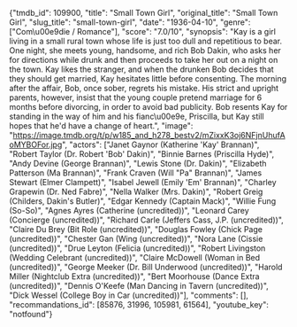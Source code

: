 {"tmdb_id": 109900, "title": "Small Town Girl", "original_title": "Small Town Girl", "slug_title": "small-town-girl", "date": "1936-04-10", "genre": ["Com\u00e9die / Romance"], "score": "7.0/10", "synopsis": "Kay is a girl living in a small rural town whose life is just too dull and repetitious to bear. One night, she meets young, handsome, and rich Bob Dakin, who asks her for directions while drunk and then proceeds to take her out on a night on the town. Kay likes the stranger, and when the drunken Bob decides that they should get married, Kay hesitates little before consenting. The morning after the affair, Bob, once sober, regrets his mistake. His strict and upright parents, however, insist that the young couple pretend marriage for 6 months before divorcing, in order to avoid bad publicity. Bob resents Kay for standing in the way of him and his fianc\u00e9e, Priscilla, but Kay still hopes that he'd have a change of heart.", "image": "https://image.tmdb.org/t/p/w185_and_h278_bestv2/mZixxK3oj6NFjnUhufAoMYBOFor.jpg", "actors": ["Janet Gaynor (Katherine 'Kay' Brannan)", "Robert Taylor (Dr. Robert 'Bob' Dakin)", "Binnie Barnes (Priscilla Hyde)", "Andy Devine (George Brannan)", "Lewis Stone (Dr. Dakin)", "Elizabeth Patterson (Ma Brannan)", "Frank Craven (Will \"Pa\" Brannan)", "James Stewart (Elmer Clampett)", "Isabel Jewell (Emily 'Em' Brannan)", "Charley Grapewin (Dr. Ned Fabre)", "Nella Walker (Mrs. Dakin)", "Robert Greig (Childers, Dakin's Butler)", "Edgar Kennedy (Captain Mack)", "Willie Fung (So-So)", "Agnes Ayres (Catherine (uncredited))", "Leonard Carey (Concierge (uncredited))", "Richard Carle (Jeffers Cass, J.P. (uncredited))", "Claire Du Brey (Bit Role (uncredited))", "Douglas Fowley (Chick Page (uncredited))", "Chester Gan (Wing (uncredited))", "Nora Lane (Cissie (uncredited))", "Drue Leyton (Felicia (uncredited))", "Robert Livingston (Wedding Celebrant (uncredited))", "Claire McDowell (Woman in Bed (uncredited))", "George Meeker (Dr. Bill Underwood (uncredited))", "Harold Miller (Nightclub Extra (uncredited))", "Bert Moorhouse (Dance Extra (uncredited))", "Dennis O'Keefe (Man Dancing in Tavern (uncredited))", "Dick Wessel (College Boy in Car (uncredited))"], "comments": [], "recommandations_id": [85876, 31996, 105981, 61564], "youtube_key": "notfound"}